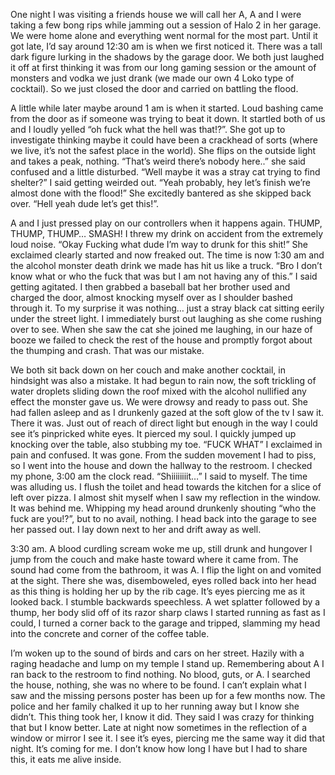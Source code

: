   One night I was visiting a friends house we will call her A, A and I were taking a few bong rips while jamming out a session of Halo 2 in her garage. We were home alone and everything went normal for the most part. Until it got late, I’d say around 12:30 am is when we first noticed it. There was a tall dark figure lurking in the shadows by the garage door. We both just laughed it off at first thinking it was from our long gaming session or the amount of monsters and vodka we just drank (we made our own 4 Loko type of cocktail). So we just closed the door and carried on battling the flood.

  A little while later maybe around 1 am is when it started. Loud bashing came from the door as if someone was trying to beat it down. It startled both of us and I loudly yelled “oh fuck what the hell was that!?”. She got up to investigate thinking maybe it could have been a crackhead of sorts (where we live, it’s not the safest place in the world). She flips on the outside light and takes a peak, nothing. “That’s weird there’s nobody here..” she said confused and a little disturbed. “Well maybe it was a stray cat trying to find shelter?” I said getting weirded out. “Yeah probably, hey let’s finish we’re almost done with the flood!” She excitedly bantered as she skipped back over. “Hell yeah dude let’s get this!”.

   A and I just pressed play on our controllers when it happens again. THUMP, THUMP, THUMP… SMASH! I threw my drink on accident from the extremely loud noise. “Okay Fucking what dude I’m way to drunk for this shit!” She exclaimed clearly started and now freaked out. The time is now 1:30 am and the alcohol monster death drink we made has hit us like a truck. “Bro I don’t know what or who the fuck that was but I am not having any of this.” I said getting agitated. I then grabbed a baseball bat her brother used and charged the door, almost knocking myself over as I shoulder bashed through it. To my surprise it was nothing… just a stray black cat sitting eerily under the street light. I immediately burst out laughing as she come rushing over to see. When she saw the cat she joined me laughing, in our haze of booze we failed to check the rest of the house and promptly forgot about the thumping and crash. That was our mistake.

  We both sit back down on her couch and make another cocktail, in hindsight was also a mistake. It had begun to rain now, the soft trickling of water droplets sliding down the roof mixed with the alcohol nullified any effect the monster gave us. We were drowsy and ready to pass out. She had fallen asleep and as I drunkenly gazed at the soft glow of the tv I saw it. There it was. Just out of reach of direct light but enough in the way I could see it’s pinpricked white eyes. It pierced my soul. I quickly jumped up knocking over the table, also stubbing my toe. “FUCK WHAT” I exclaimed in pain and confused. It was gone. From the sudden movement I had to piss, so I went into the house and down the hallway to the restroom. I checked my phone, 3:00 am the clock read. “Shiiiiiiiit…” I said to myself. The time was alluding us. I flush the toilet and head towards the kitchen for a slice of left over pizza. I almost shit myself when I saw my reflection in the window. It was behind me. Whipping my head around drunkenly shouting “who the fuck are you!?”, but to no avail, nothing. I head back into the garage to see her passed out. I lay down next to her and drift away as well.

   3:30 am. A blood curdling scream woke me up, still drunk and hungover I jump from the couch and make haste toward where it came from. The sound had come from the bathroom, it was A. I flip the light on and vomited at the sight. There she was, disemboweled, eyes rolled back into her head as this thing is holding her up by the rib cage. It’s eyes piercing me as it looked back. I stumble backwards speechless. A wet splatter followed by a thump, her body slid off of its razor sharp claws I started running as fast as I could, I turned a corner back to the garage and tripped, slamming my head into the concrete and corner of the coffee table.

   I’m woken up to the sound of birds and cars on her street. Hazily with a raging headache and lump on my temple I stand up. Remembering about A I ran back to the restroom to find nothing. No blood, guts, or A. I searched the house, nothing, she was no where to be found. I can’t explain what I saw and the missing persons poster has been up for a few months now. The police and her family chalked it up to her running away but I know she didn’t. This thing took her, I know it did. They said I was crazy for thinking that but I know better. Late at night now sometimes in the reflection of a window or mirror I see it. I see it’s eyes, piercing me the same way it did that night. It’s coming for me. I don’t know how long I have but I had to share this, it eats me alive inside.